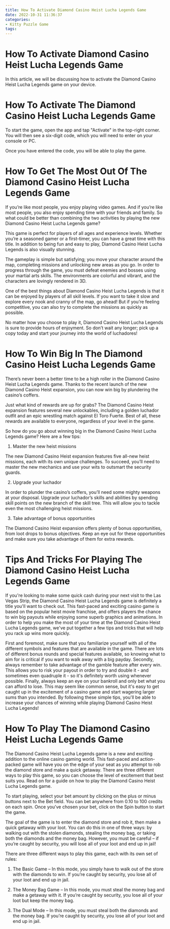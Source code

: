 ```yaml
---
title: How To Activate Diamond Casino Heist Lucha Legends Game
date: 2022-10-31 11:36:37
categories:
- Kitty Puzzle Game
tags:
---
```



#  How To Activate Diamond Casino Heist Lucha Legends Game

In this article, we will be discussing how to activate the Diamond Casino Heist Lucha Legends game on your device.

# How To Activate The Diamond Casino Heist Lucha Legends Game

To start the game, open the app and tap "Activate" in the top-right corner. You will then see a six-digit code, which you will need to enter on your console or PC.

Once you have entered the code, you will be able to play the game.

#  How To Get The Most Out Of The Diamond Casino Heist Lucha Legends Game

If you’re like most people, you enjoy playing video games. And if you’re like most people, you also enjoy spending time with your friends and family. So what could be better than combining the two activities by playing the new Diamond Casino Heist Lucha Legends game?

This game is perfect for players of all ages and experience levels. Whether you’re a seasoned gamer or a first-timer, you can have a great time with this title. In addition to being fun and easy to play, Diamond Casino Heist Lucha Legends is also visually stunning.

The gameplay is simple but satisfying; you move your character around the map, completing missions and unlocking new areas as you go. In order to progress through the game, you must defeat enemies and bosses using your martial arts skills. The environments are colorful and vibrant, and the characters are lovingly rendered in 3D.

One of the best things about Diamond Casino Heist Lucha Legends is that it can be enjoyed by players of all skill levels. If you want to take it slow and explore every nook and cranny of the map, go ahead! But if you’re feeling competitive, you can also try to complete the missions as quickly as possible.

No matter how you choose to play it, Diamond Casino Heist Lucha Legends is sure to provide hours of enjoyment. So don’t wait any longer; pick up a copy today and start your journey into the world of luchadores!

#  How To Win Big In The Diamond Casino Heist Lucha Legends Game

There’s never been a better time to be a high roller in the Diamond Casino Heist Lucha Legends game. Thanks to the recent launch of the new Diamond Casino Heist expansion, you can now win big by plundering the casino’s coffers.

Just what kind of rewards are up for grabs? The Diamond Casino Heist expansion features several new unlockables, including a golden luchador outfit and an epic wrestling match against El Toro Fuerte. Best of all, these rewards are available to everyone, regardless of your level in the game.

So how do you go about winning big in the Diamond Casino Heist Lucha Legends game? Here are a few tips:

1. Master the new heist missions

The new Diamond Casino Heist expansion features five all-new heist missions, each with its own unique challenges. To succeed, you’ll need to master the new mechanics and use your wits to outsmart the security guards.

2. Upgrade your luchador

In order to plunder the casino’s coffers, you’ll need some mighty weapons at your disposal. Upgrade your luchador’s skills and abilities by spending skill points on the new branch of the skill tree. This will allow you to tackle even the most challenging heist missions.

3. Take advantage of bonus opportunities

The Diamond Casino Heist expansion offers plenty of bonus opportunities, from loot drops to bonus objectives. Keep an eye out for these opportunities and make sure you take advantage of them for extra rewards.

#  Tips And Tricks For Playing The Diamond Casino Heist Lucha Legends Game 

If you're looking to make some quick cash during your next visit to the Las Vegas Strip, the Diamond Casino Heist Lucha Legends game is definitely a title you'll want to check out. This fast-paced and exciting casino game is based on the popular heist movie franchise, and offers players the chance to win big payouts while enjoying some superb graphics and animations. In order to help you make the most of your time at the Diamond Casino Heist Lucha Legends game, we've put together a few tips and tricks that will help you rack up wins more quickly.

First and foremost, make sure that you familiarize yourself with all of the different symbols and features that are available in the game. There are lots of different bonus rounds and special features available, so knowing what to aim for is critical if you want to walk away with a big payday. Secondly, always remember to take advantage of the gamble feature after every win. This allows you to risk your payout in order to try and double it - and sometimes even quadruple it - so it's definitely worth using whenever possible. Finally, always keep an eye on your bankroll and only bet what you can afford to lose. This may seem like common sense, but it's easy to get caught up in the excitement of a casino game and start wagering larger sums than you intended. By following these simple tips, you'll be able to increase your chances of winning while playing Diamond Casino Heist Lucha Legends!

#  How To Play The Diamond Casino Heist Lucha Legends Game

The Diamond Casino Heist Lucha Legends game is a new and exciting addition to the online casino gaming world. This fast-paced and action-packed game will have you on the edge of your seat as you attempt to rob the diamond store and make a quick getaway. There are three different ways to play this game, so you can choose the level of excitement that best suits you. Read on for a guide on how to play the Diamond Casino Heist Lucha Legends game.

To start playing, select your bet amount by clicking on the plus or minus buttons next to the Bet field. You can bet anywhere from 0.10 to 100 credits on each spin. Once you’ve chosen your bet, click on the Spin button to start the game.

The goal of the game is to enter the diamond store and rob it, then make a quick getaway with your loot. You can do this in one of three ways: by walking out with the stolen diamonds, stealing the money bag, or taking both the diamonds and the money bag. However, you must be careful – if you’re caught by security, you will lose all of your loot and end up in jail!

There are three different ways to play this game, each with its own set of rules:

1) The Basic Game – In this mode, you simply have to walk out of the store with the diamonds to win. If you’re caught by security, you lose all of your loot and end up in jail.

2) The Money Bag Game – In this mode, you must steal the money bag and make a getaway with it. If you’re caught by security, you lose all of your loot but keep the money bag.

3) The Dual Mode – In this mode, you must steal both the diamonds and the money bag. If you’re caught by security, you lose all of your loot and end up in jail.
